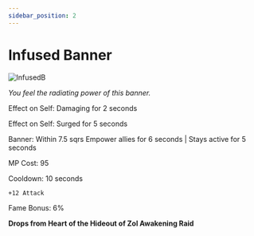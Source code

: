 ```yaml
---
sidebar_position: 2
---
```


# Infused Banner

![InfusedB](https://vwiki.valorserver.com/api/item/picture/infused%20banner)

<i>You feel the radiating power of this banner.</i>

Effect on Self: Damaging for 2 seconds

Effect on Self: Surged for 5 seconds

Banner: Within 7.5 sqrs Empower allies for 6 seconds | Stays active for 5 seconds

MP Cost: 95

Cooldown: 10 seconds

    +12 Attack

Fame Bonus: 6%

**Drops from Heart of the Hideout of Zol Awakening Raid**

